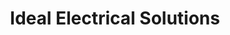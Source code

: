---
title: "Ideal Electrical Solutions"
url: /edinburgh/ideal-electrical-solutions/
shop: electronics
---